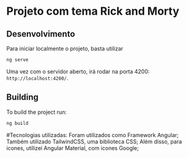 # Projeto com tema Rick and Morty


## Desenvolvimento

Para iniciar localmente o projeto, basta utilizar 

```bash
ng serve
```

Uma vez com o servidor aberto, irá rodar na porta 4200: `http://localhost:4200/`. 


## Building

To build the project run:

```bash
ng build
```

#Tecnologias utilizadas:
Foram utilizados como Framework Angular;
Também utilizado TailwindCSS, uma biblioteca CSS;
Além disso, para icones, utilizei Angular Material, com icones Google;

